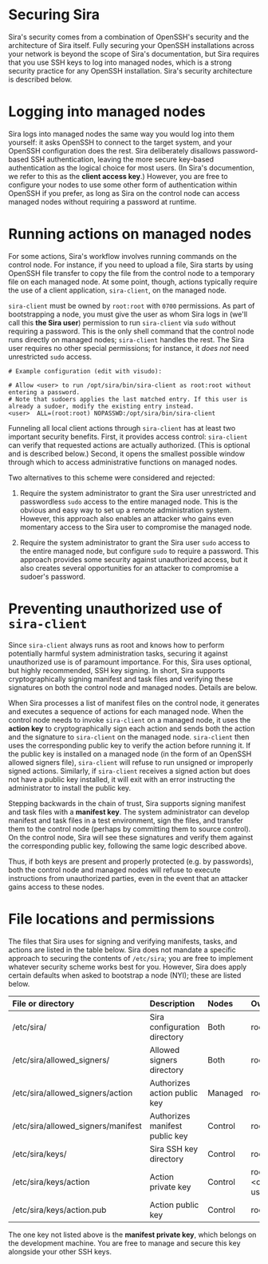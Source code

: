 # Securing Sira

Sira's security comes from a combination of OpenSSH's security and the architecture of Sira itself. Fully securing your OpenSSH installations across your network is beyond the scope of Sira's documentation, but Sira requires that you use SSH keys to log into managed nodes, which is a strong security practice for any OpenSSH installation. Sira's security architecture is described below.

# Logging into managed nodes

Sira logs into managed nodes the same way you would log into them yourself: it asks OpenSSH to connect to the target system, and your OpenSSH configuration does the rest. Sira deliberately disallows password-based SSH authentication, leaving the more secure key-based authentication as the logical choice for most users. (In Sira's documention, we refer to this as the **client access key**.) However, you are free to configure your nodes to use some other form of authentication within OpenSSH if you prefer, as long as Sira on the control node can access managed nodes without requiring a password at runtime.

# Running actions on managed nodes

For some actions, Sira's workflow involves running commands on the control node. For instance, if you need to upload a file, Sira starts by using OpenSSH file transfer to copy the file from the control node to a temporary file on each managed node. At some point, though, actions typically require the use of a client application, `sira-client`, on the managed node.

`sira-client` must be owned by `root:root` with `0700` permissions. As part of bootstrapping a node, you must give the user as whom Sira logs in (we'll call this **the Sira user**) permission to run `sira-client` via `sudo` without requiring a password. This is the only shell command that the control node runs directly on managed nodes; `sira-client` handles the rest. The Sira user requires no other special permissions; for instance, it *does not* need unrestricted `sudo` access.

```
# Example configuration (edit with visudo):

# Allow <user> to run /opt/sira/bin/sira-client as root:root without entering a password.
# Note that sudoers applies the last matched entry. If this user is already a sudoer, modify the existing entry instead.
<user>  ALL=(root:root) NOPASSWD:/opt/sira/bin/sira-client
```

Funneling all local client actions through `sira-client` has at least two important security benefits. First, it provides access control: `sira-client` can verify that requested actions are actually authorized. (This is optional and is described below.) Second, it opens the smallest possible window through which to access administrative functions on managed nodes.

Two alternatives to this scheme were considered and rejected:

1. Require the system administrator to grant the Sira user unrestricted and passwordless `sudo` access to the entire managed node. This is the obvious and easy way to set up a remote administration system. However, this approach also enables an attacker who gains even momentary access to the Sira user to compromise the managed node.

2. Require the system administrator to grant the Sira user `sudo` access to the entire managed node, but configure `sudo` to require a password. This approach provides some security against unauthorized access, but it also creates several opportunities for an attacker to compromise a sudoer's password.

# Preventing unauthorized use of `sira-client`

Since `sira-client` always runs as root and knows how to perform potentially harmful system administration tasks, securing it against unauthorized use is of paramount importance. For this, Sira uses optional, but highly recommended, SSH key signing. In short, Sira supports cryptographically signing manifest and task files and verifying these signatures on both the control node and managed nodes. Details are below.

When Sira processes a list of manifest files on the control node, it generates and executes a sequence of actions for each managed node. When the control node needs to invoke `sira-client` on a managed node, it uses the **action key** to cryptographically sign each action and sends both the action and the signature to `sira-client` on the managed node. `sira-client` then uses the corresponding public key to verify the action before running it. If the public key is installed on a managed node (in the form of an OpenSSH allowed signers file), `sira-client` will refuse to run unsigned or improperly signed actions. Similarly, if `sira-client` receives a signed action but does not have a public key installed, it will exit with an error instructing the administrator to install the public key.

Stepping backwards in the chain of trust, Sira supports signing manifest and task files with a **manifest key**. The system administrator can develop manifest and task files in a test environment, sign the files, and transfer them to the control node (perhaps by committing them to source control). On the control node, Sira will see these signatures and verify them against the corresponding public key, following the same logic described above.

Thus, if both keys are present and properly protected (e.g. by passwords), both the control node and managed nodes will refuse to execute instructions from unauthorized parties, even in the event that an attacker gains access to these nodes.

# File locations and permissions

The files that Sira uses for signing and verifying manifests, tasks, and actions are listed in the table below. Sira does not mandate a specific approach to securing the contents of `/etc/sira`; you are free to implement whatever security scheme works best for you. However, Sira does apply certain defaults when asked to bootstrap a node (NYI); these are listed below.

| File or directory                   | Description                    | Nodes   | Owner:group            | Permissions |
| :---------------------------------- | :----------------------------- | :------ | :--------------------- | :---------- |
| /etc/sira/                          | Sira configuration directory   | Both    | root:root              | 0755        |
| /etc/sira/allowed\_signers/         | Allowed signers directory      | Both    | root:root              | 0755        |
| /etc/sira/allowed\_signers/action   | Authorizes action public key   | Managed | root:root              | 0644        |
| /etc/sira/allowed\_signers/manifest | Authorizes manifest public key | Control | root:root              | 0644        |
| /etc/sira/keys/                     | Sira SSH key directory         | Control | root:root              | 0755        |
| /etc/sira/keys/action               | Action private key             | Control | root:\<control-user\>  | 0640        |
| /etc/sira/keys/action.pub           | Action public key              | Control | root:root              | 0644        |

The one key not listed above is the **manifest private key**, which belongs on the development machine. You are free to manage and secure this key alongside your other SSH keys.
